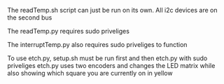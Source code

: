 The readTemp.sh script can just be run on its own. All i2c devices are on the second bus

The readTemp.py requires sudo priveliges

The interruptTemp.py also requires sudo priveliges to function

To use etch.py, setup.sh must be run first and then etch.py with sudo priveliges
etch.py uses two encoders and changes the LED matrix while also showing which square you are 
currently on in yellow
